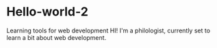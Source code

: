 # Hello-world-2
Learning tools for web development
HI!
I'm a philologist, currently set to learn a bit about web development.
